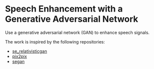 # Speech Enhancement with a Generative Adversarial Network

Use a generative adversarial network (GAN) to enhance speech signals.


The work is inspired by the following repositories:
* [se_relativisticgan](https://github.com/deepakbaby/se_relativisticgan)
* [pix2pix](https://github.com/eriklindernoren/Keras-GAN/blob/master/pix2pix/pix2pix.py)
* [segan](https://github.com/santi-pdp/segan)
    
